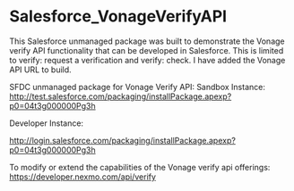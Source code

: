 # Salesforce_VonageVerifyAPI
This Salesforce unmanaged package was built to demonstrate the Vonage verify API functionality that can be developed in Salesforce. This is limited to verify: request a verification and verify: check. I have added the Vonage API URL to build.

SFDC unmanaged package for Vonage Verify API:
Sandbox Instance:
http://test.salesforce.com/packaging/installPackage.apexp?p0=04t3g000000Pg3h

Developer Instance:

http://login.salesforce.com/packaging/installPackage.apexp?p0=04t3g000000Pg3h


To modify or extend the capabilities of the Vonage verify api offerings:
https://developer.nexmo.com/api/verify

